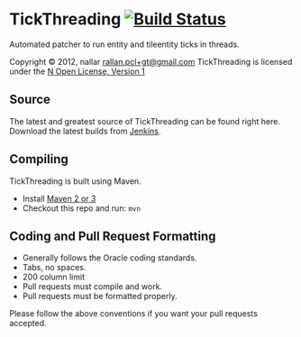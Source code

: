 TickThreading [![Build Status](http://nallar.me/buildservice/job/TickThreading/badge/icon)](http://nallar.me/buildservice/job/TickThreading/)
==========
Automated patcher to run entity and tileentity ticks in threads.

Copyright &copy; 2012, nallar <rallan.pcl+gt@gmail.com>
TickThreading is licensed under the [N Open License, Version 1][License]

Source
------
The latest and greatest source of TickThreading can be found right here.  
Download the latest builds from [Jenkins].  

Compiling
---------
TickThreading is built using Maven.

* Install [Maven 2 or 3](http://maven.apache.org/download.html)  
* Checkout this repo and run: `mvn`

Coding and Pull Request Formatting
----------------------------------
* Generally follows the Oracle coding standards.
* Tabs, no spaces.
* 200 column limit
* Pull requests must compile and work.
* Pull requests must be formatted properly.

Please follow the above conventions if you want your pull requests accepted.

[License]: http://nallar.me/licenses/n-open-license-v1.txt
[Jenkins]: http://nallar.me/buildservice
